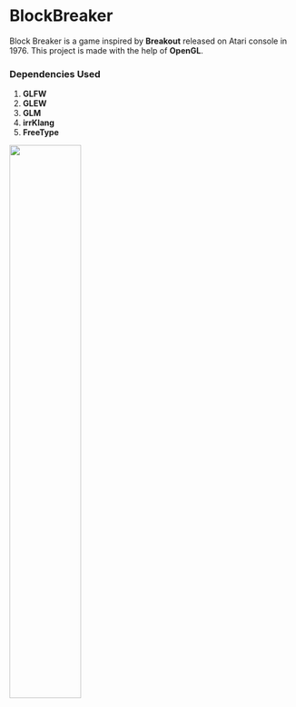 # BlockBreaker
Block Breaker is a game inspired by **Breakout** released on Atari console in 1976.
This project is made with the help of **OpenGL**.

### Dependencies Used
1. **GLFW**
2. **GLEW**
3. **GLM**
4. **irrKlang**
5. **FreeType**

[<img src="https://img.youtube.com/vi/7dY5uNwrOKA/maxresdefault.jpg" width="50%">](https://youtu.be/7dY5uNwrOKA)

